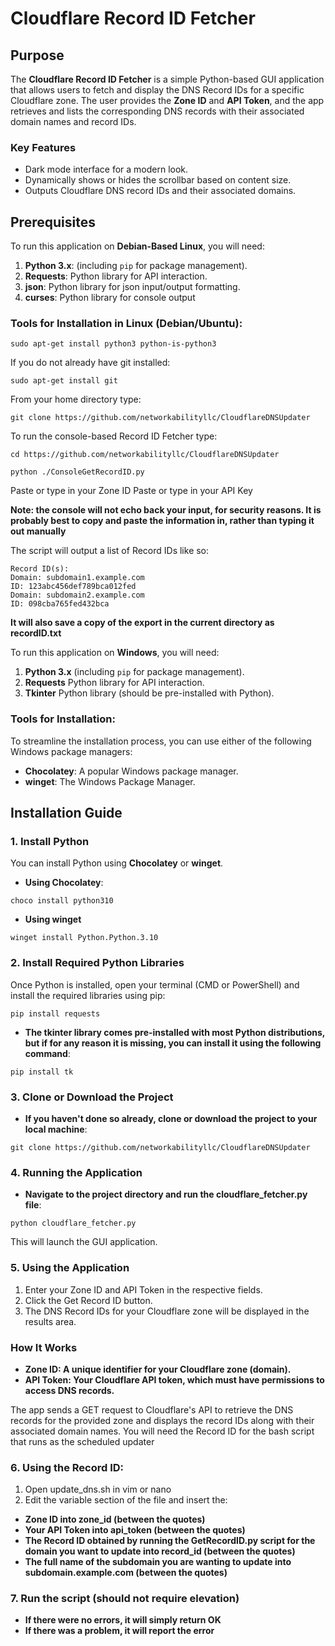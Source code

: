 # Cloudflare Record ID Fetcher

## Purpose

The **Cloudflare Record ID Fetcher** is a simple Python-based GUI application that allows users to fetch and display the DNS Record IDs for a specific Cloudflare zone. The user provides the **Zone ID** and **API Token**, and the app retrieves and lists the corresponding DNS records with their associated domain names and record IDs.

### Key Features
- Dark mode interface for a modern look.
- Dynamically shows or hides the scrollbar based on content size.
- Outputs Cloudflare DNS record IDs and their associated domains.

## Prerequisites


To run this application on **Debian-Based Linux**, you will need:
1. **Python 3.x**: (including `pip` for package management).
2. **Requests**: Python library for API interaction.
3. **json**: Python library for json input/output formatting.
4. **curses**: Python library for console output
### Tools for Installation in Linux (Debian/Ubuntu):
```
sudo apt-get install python3 python-is-python3
```
If you do not already have git installed:
``` 
sudo apt-get install git
```

From your home directory type:
```
git clone https://github.com/networkabilityllc/CloudflareDNSUpdater
```
To run the console-based Record ID Fetcher type:
``` 
cd https://github.com/networkabilityllc/CloudflareDNSUpdater
```
```
python ./ConsoleGetRecordID.py
```
Paste or type in your Zone ID
Paste or type in your API Key

**Note: the console will not echo back your input, for security reasons. It is probably best to copy and paste the information in, rather than typing it out manually**

The script will output a list of Record IDs like so:
 ```
 Record ID(s):
 Domain: subdomain1.example.com
 ID: 123abc456def789bca012fed
 Domain: subdomain2.example.com
 ID: 098cba765fed432bca
```
**It will also save a copy of the export in the current directory as recordID.txt**


To run this application on **Windows**, you will need:

1. **Python 3.x** (including `pip` for package management).
2. **Requests** Python library for API interaction.
3. **Tkinter** Python library (should be pre-installed with Python).

### Tools for Installation:
To streamline the installation process, you can use either of the following Windows package managers:

- **Chocolatey**: A popular Windows package manager.
- **winget**: The Windows Package Manager.

## Installation Guide

### 1. Install Python

You can install Python using **Chocolatey** or **winget**.

- **Using Chocolatey**:
```
choco install python310
```
- **Using winget**
```
winget install Python.Python.3.10
```
### 2. Install Required Python Libraries

Once Python is installed, open your terminal (CMD or PowerShell) and install the required libraries using pip:
```
pip install requests
```
- **The tkinter library comes pre-installed with most Python distributions, but if for any reason it is missing, you can install it using the following command**:
```
pip install tk
```
### 3. Clone or Download the Project
- **If you haven't done so already, clone or download the project to your local machine**:
```
git clone https://github.com/networkabilityllc/CloudflareDNSUpdater
```
### 4. Running the Application

- **Navigate to the project directory and run the cloudflare_fetcher.py file**:
```
python cloudflare_fetcher.py
```
This will launch the GUI application.

### 5. Using the Application

   1) Enter your Zone ID and API Token in the respective fields.
   2) Click the Get Record ID button.
   3) The DNS Record IDs for your Cloudflare zone will be displayed in the results area.

###   How It Works

- **Zone ID: A unique identifier for your Cloudflare zone (domain).**
- **API Token: Your Cloudflare API token, which must have permissions to access DNS records.**

The app sends a GET request to Cloudflare's API to retrieve the DNS records for the provided zone and displays the record IDs along with their associated domain names.
You will need the Record ID for the bash script that runs as the scheduled updater

### 6. Using the Record ID:
   1) Open update_dns.sh in vim or nano
   2) Edit the variable section of the file and insert the:
   - **Zone ID into zone_id (between the quotes)**
   - **Your API Token into api_token (between the quotes)**
   - **The Record ID obtained by running the GetRecordID.py script for the domain you want to update into record_id (between the quotes)**
   - **The full name of the subdomain you are wanting to update into subdomain.example.com (between the quotes)**
### 7. Run the script (should not require elevation)
   - **If there were no errors, it will simply return OK**
   - **If there was a problem, it will report the error**